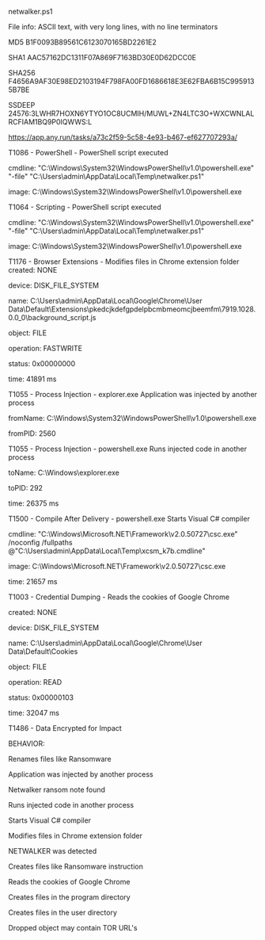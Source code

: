 netwalker.ps1

File info: ASCII text, with very long lines, with no line terminators

MD5 
B1F0093B89561C6123070165BD2261E2

SHA1 
AAC57162DC1311F07A869F7163BD30E0D62DCC0E

SHA256 
F4656A9AF30E98ED2103194F798FA00FD1686618E3E62FBA6B15C9959135B7BE

SSDEEP 
24576:3LWHR7HOXN6YTYO1OC8UCMIH/MUWL+ZN4LTC3O+WXCWNLALRCFIAM1BQ9P0IQWWS:L

https://app.any.run/tasks/a73c2f59-5c58-4e93-b467-ef627707293a/

T1086 - PowerShell - PowerShell script executed

cmdline: "C:\Windows\System32\WindowsPowerShell\v1.0\powershell.exe" "-file" "C:\Users\admin\AppData\Local\Temp\netwalker.ps1"

image: C:\Windows\System32\WindowsPowerShell\v1.0\powershell.exe


T1064 - Scripting -  PowerShell script executed

cmdline: "C:\Windows\System32\WindowsPowerShell\v1.0\powershell.exe" "-file" "C:\Users\admin\AppData\Local\Temp\netwalker.ps1"

image: C:\Windows\System32\WindowsPowerShell\v1.0\powershell.exe


T1176 - Browser Extensions - Modifies files in Chrome extension folder
created: NONE

device: DISK_FILE_SYSTEM

name: C:\Users\admin\AppData\Local\Google\Chrome\User Data\Default\Extensions\pkedcjkdefgpdelpbcmbmeomcjbeemfm\7919.1028.0.0_0\background_script.js

object: FILE

operation: FASTWRITE

status: 0x00000000

time: 41891 ms


T1055 - Process Injection - explorer.exe Application was injected by another process

fromName: C:\Windows\System32\WindowsPowerShell\v1.0\powershell.exe

fromPID: 2560


T1055 - Process Injection - powershell.exe Runs injected code in another process

toName: C:\Windows\explorer.exe

toPID: 292

time: 26375 ms

T1500 -  Compile After Delivery - powershell.exe Starts Visual C# compiler

cmdline: "C:\Windows\Microsoft.NET\Framework\v2.0.50727\csc.exe" /noconfig /fullpaths @"C:\Users\admin\AppData\Local\Temp\xcsm_k7b.cmdline"

image: C:\Windows\Microsoft.NET\Framework\v2.0.50727\csc.exe

time: 21657 ms


T1003 - Credential Dumping - Reads the cookies of Google Chrome

created: NONE

device: DISK_FILE_SYSTEM

name: C:\Users\admin\AppData\Local\Google\Chrome\User Data\Default\Cookies

object: FILE

operation: READ

status: 0x00000103

time: 32047 ms


T1486 - Data Encrypted for Impact 



BEHAVIOR:



Renames files like Ransomware

Application was injected by another process

Netwalker ransom note found

Runs injected code in another process

Starts Visual C# compiler

Modifies files in Chrome extension folder

NETWALKER was detected

Creates files like Ransomware instruction

Reads the cookies of Google Chrome

Creates files in the program directory

Creates files in the user directory

Dropped object may contain TOR URL's

